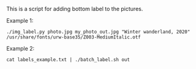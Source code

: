 This is a script for adding bottom label to the pictures.

Example 1: 
```
./img_label.py photo.jpg my_photo_out.jpg "Winter wanderland, 2020" /usr/share/fonts/urw-base35/Z003-MediumItalic.otf
```

Example 2:
```
cat labels_example.txt | ./batch_label.sh out
```
